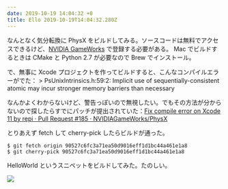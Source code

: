 ```yaml
---
date: 2019-10-19 14:04:32 +0
title: Ello 2019-10-19T14:04:32.280Z
---
```

なんとなく気分転換に PhysX をビルドしてみる。ソースコードは無料でアクセスできるけど、[NVIDIA GameWorks](https://github.com/NVIDIAGameWorks) で登録する必要がある。
Mac でビルドするときは CMake と Python 2.7 が必要なので Brew でインストール。

で、無事に Xcode プロジェクトを作ってビルドすると、こんなコンパイルエラーがでた：
&gt; PsUnixIntrinsics.h:59:2: Implicit use of sequentially-consistent atomic may incur stronger memory barriers than necessary

なんかよくわからないけど、警告っぽいので無視したい。でもその方法が分からないので探したらすでにパッチが提出されていた：[Fix compile error on Xcode 11 by repi · Pull Request #185 · NVIDIAGameWorks/PhysX](https://github.com/NVIDIAGameWorks/PhysX/pull/185/commits/90527c6fc3a71ea50d9016eff1d1bc44a461e1a8)

とりあえず fetch して cherry-pick したらビルドが通った。
```
$ git fetch origin 90527c6fc3a71ea50d9016eff1d1bc44a461e1a8
$ git cherry-pick 90527c6fc3a71ea50d9016eff1d1bc44a461e1a8
```

HelloWorld というスニペットをビルドしてみた。たのしい。

![](https://assets3.ello.co/uploads/asset/attachment/10386439/ello-optimized-16a924a1.gif)

